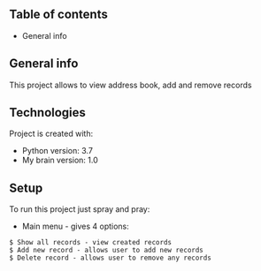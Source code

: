 ## Table of contents
* General info

## General info
This project allows to view address book, add and remove records

## Technologies
Project is created with:
* Python version: 3.7
* My brain version: 1.0

## Setup
To run this project just spray and pray:
* Main menu - gives 4 options:
```
$ Show all records - view created records
$ Add new record - allows user to add new records
$ Delete record - allows user to remove any records
```